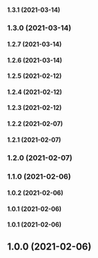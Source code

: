 #### 1.3.1 (2021-03-14)

### 1.3.0 (2021-03-14)

#### 1.2.7 (2021-03-14)

#### 1.2.6 (2021-03-14)

#### 1.2.5 (2021-02-12)

#### 1.2.4 (2021-02-12)

#### 1.2.3 (2021-02-12)

#### 1.2.2 (2021-02-07)

#### 1.2.1 (2021-02-07)

### 1.2.0 (2021-02-07)

### 1.1.0 (2021-02-06)

#### 1.0.2 (2021-02-06)

#### 1.0.1 (2021-02-06)

#### 1.0.1 (2021-02-06)

## 1.0.0 (2021-02-06)

